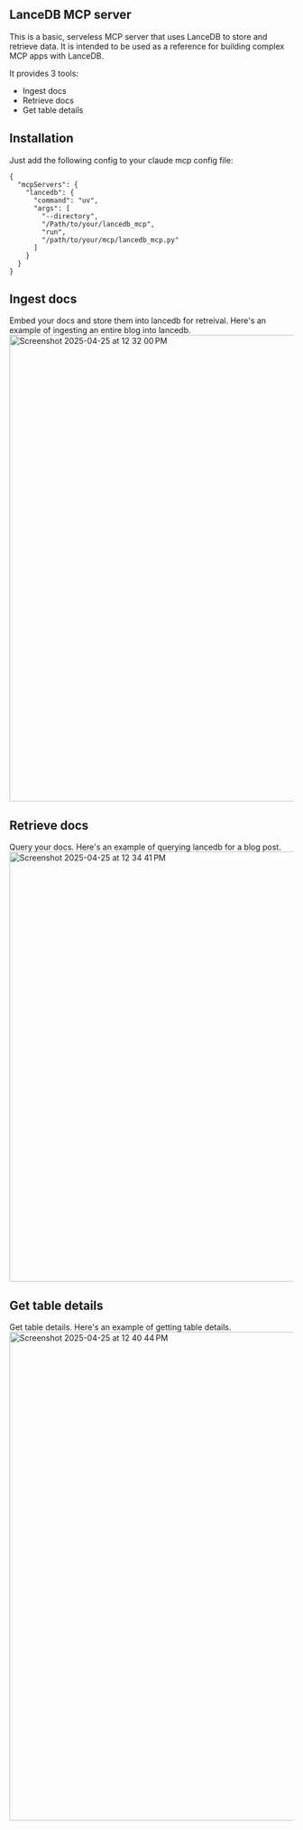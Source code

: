 ## LanceDB MCP server

This is a basic, serveless MCP server that uses LanceDB to store and retrieve data. It is intended to be used as a reference for building complex MCP apps with LanceDB.

It provides 3 tools:
* Ingest docs
* Retrieve docs
* Get table details

## Installation
Just add the following config to your claude mcp config file:

```
{
  "mcpServers": {
    "lancedb": {
      "command": "uv",
      "args": [
        "--directory",
        "/Path/to/your/lancedb_mcp",
        "run",
        "/path/to/your/mcp/lancedb_mcp.py"
      ]
    }
  }
}
```

## Ingest docs
Embed your docs and store them into lancedb for retreival. Here's an example of ingesting an entire blog into lancedb.
<img width="827" alt="Screenshot 2025-04-25 at 12 32 00 PM" src="https://github.com/user-attachments/assets/b973161b-4537-4aef-a4cc-e812762d1aeb" />

## Retrieve docs
Query your docs. Here's an example of querying lancedb for a blog post.
<img width="762" alt="Screenshot 2025-04-25 at 12 34 41 PM" src="https://github.com/user-attachments/assets/40b4ff27-0c5b-46ab-97ab-d6d03af364cf" />


## Get table details
Get table details. Here's an example of getting table details.
<img width="866" alt="Screenshot 2025-04-25 at 12 40 44 PM" src="https://github.com/user-attachments/assets/5d1243f7-b0ac-4c55-aaf9-74cd72117ef4" />


